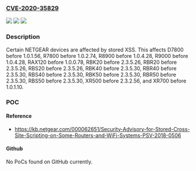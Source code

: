 ### [CVE-2020-35829](https://cve.mitre.org/cgi-bin/cvename.cgi?name=CVE-2020-35829)
![](https://img.shields.io/static/v1?label=Product&message=n%2Fa&color=blue)
![](https://img.shields.io/static/v1?label=Version&message=n%2Fa&color=blue)
![](https://img.shields.io/static/v1?label=Vulnerability&message=n%2Fa&color=brighgreen)

### Description

Certain NETGEAR devices are affected by stored XSS. This affects D7800 before 1.0.1.56, R7800 before 1.0.2.74, R8900 before 1.0.4.28, R9000 before 1.0.4.28, RAX120 before 1.0.0.78, RBK20 before 2.3.5.26, RBR20 before 2.3.5.26, RBS20 before 2.3.5.26, RBK40 before 2.3.5.30, RBR40 before 2.3.5.30, RBS40 before 2.3.5.30, RBK50 before 2.3.5.30, RBR50 before 2.3.5.30, RBS50 before 2.3.5.30, XR500 before 2.3.2.56, and XR700 before 1.0.1.10.

### POC

#### Reference
- https://kb.netgear.com/000062651/Security-Advisory-for-Stored-Cross-Site-Scripting-on-Some-Routers-and-WiFi-Systems-PSV-2018-0506

#### Github
No PoCs found on GitHub currently.

